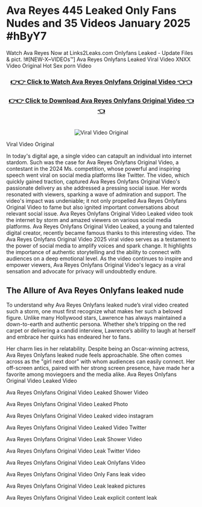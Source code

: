 # Ava Reyes 445 Leaked Only Fans Nudes and 35 Videos January 2025 #hByY7

Watch Ava Reyes Now at Links2Leaks.com Onlyfans Leaked - Update Files & pict. !#[NEW-X~VIDEOs™] Ava Reyes Onlyfans Leaked Viral Video XNXX Video Original Hot Sex porn Video
<br>
<div align="center">
<h3><a href="https://links2leaks.com/avareyes" rel="nofollow">👉👉 Click to Watch Ava Reyes Onlyfans Original Video 👈👈</a></h3>
<h3><a href="https://links2leaks.com/avareyes" rel="nofollow">👉👉 Click to Download Ava Reyes Onlyfans Original Video 👈👈</a></h3>
<br>
<a href="https://links2leaks.com/avareyes" rel="nofollow"><img src="https://i.ibb.co/Gkj2r4b/banner.png" alt="Viral Video Original" style="max-width: 100%; display: inline-block;" data-target="animated-image.originalImage"></a>
</div>

Viral Video Original

In today's digital age, a single video can catapult an individual into internet stardom. Such was the case for Ava Reyes Onlyfans Original Video, a contestant in the 2024 Ms. competition, whose powerful and inspiring speech went viral on social media platforms like Twitter.
The video, which quickly gained traction, captured Ava Reyes Onlyfans Original Video's passionate delivery as she addressed a pressing social issue. Her words resonated with viewers, sparking a wave of admiration and support. The video's impact was undeniable; it not only propelled Ava Reyes Onlyfans Original Video to fame but also ignited important conversations about relevant social issue.
Ava Reyes Onlyfans Original Video Leaked video took the internet by storm and amazed viewers on various social media platforms. Ava Reyes Onlyfans Original Video Leaked, a young and talented digital creator, recently became famous thanks to this interesting video.
The Ava Reyes Onlyfans Original Video 2025 viral video serves as a testament to the power of social media to amplify voices and spark change. It highlights the importance of authentic storytelling and the ability to connect with audiences on a deep emotional level. As the video continues to inspire and empower viewers, Ava Reyes Onlyfans Original Video's legacy as a viral sensation and advocate for privacy will undoubtedly endure.

<h2>The Allure of Ava Reyes Onlyfans leaked nude</h2>


To understand why Ava Reyes Onlyfans leaked nude’s viral video created such a storm, one must first recognize what makes her such a beloved figure. Unlike many Hollywood stars, Lawrence has always maintained a down-to-earth and authentic persona. Whether she’s tripping on the red carpet or delivering a candid interview, Lawrence’s ability to laugh at herself and embrace her quirks has endeared her to fans.

Her charm lies in her relatability. Despite being an Oscar-winning actress, Ava Reyes Onlyfans leaked nude feels approachable. She often comes across as the "girl next door" with whom audiences can easily connect. Her off-screen antics, paired with her strong screen presence, have made her a favorite among moviegoers and the media alike.
Ava Reyes Onlyfans Original Video Leaked Video

Ava Reyes Onlyfans Original Video Leaked Shower Video

Ava Reyes Onlyfans Original Video Leaked Photo

Ava Reyes Onlyfans Original Video Leaked video instagram

Ava Reyes Onlyfans Original Video Leaked Video Twitter

Ava Reyes Onlyfans Original Video Leak Shower Video

Ava Reyes Onlyfans Original Video Leak Twitter Video

Ava Reyes Onlyfans Original Video Leak Onlyfans Video

Ava Reyes Onlyfans Original Video Only Fans leak video

Ava Reyes Onlyfans Original Video Leak leaked pictures

Ava Reyes Onlyfans Original Video Leak explicit content leak